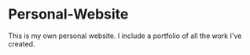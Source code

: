 # Personal-Website
This is my own personal website. I include a portfolio of all the work I've created. 
